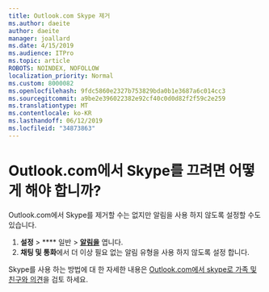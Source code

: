 ```yaml
---
title: Outlook.com Skype 제거
ms.author: daeite
author: daeite
manager: joallard
ms.date: 4/15/2019
ms.audience: ITPro
ms.topic: article
ROBOTS: NOINDEX, NOFOLLOW
localization_priority: Normal
ms.custom: 8000082
ms.openlocfilehash: 9fdc5860e2327b753829bda0b1e3687a6c014cc3
ms.sourcegitcommit: a9be2e396022382e92cf40c0d0d82f2f59c2e259
ms.translationtype: MT
ms.contentlocale: ko-KR
ms.lasthandoff: 06/12/2019
ms.locfileid: "34873863"
---
```

# <a name="how-do-i-turn-off-skype-in-outlookcom"></a>Outlook.com에서 Skype를 끄려면 어떻게 해야 합니까?

Outlook.com에서 Skype를 제거할 수는 없지만 알림을 사용 하지 않도록 설정할 수도 있습니다.

1. **설정** > **** 일반 > **[알림을](https://outlook.live.com/mail/options/general/notifications)** 엽니다. 
2. **채팅 및 통화**에서 더 이상 필요 없는 알림 유형을 사용 하지 않도록 설정 합니다.

Skype를 사용 하는 방법에 대 한 자세한 내용은 [Outlook.com에서 skype로 가족 및 친구와 의견](https://support.office.com/article/83c6a5b1-3921-479c-b9e9-e753ce59c1fa)을 검토 하세요.